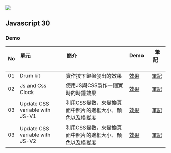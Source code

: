 ![](https://javascript30.com/images/JS3-social-share.png)

## Javascript 30



### Demo

| No | 單元                                                    | 簡介                                                        | Demo        | 筆記        |
| --- |---------------------------------------------------------- | ---------------------------------------------------------- | --- | --- |
| 01 | Drum kit                              | 實作按下鍵盤發出的效果                                                 | [效果](https://codepen.io/u9965522/pen/BxPOrw) | [筆記](http://karentsai.byethost31.com/web543/2018/05/16/js30-01-drum-kit/) |
| 02 | Js and Css Clock                              | 使用JS與CSS製作一個實時的時鐘效果                              | [效果](https://codepen.io/u9965522/pen/WJgQgx) | [筆記](http://karentsai.byethost31.com/web543/2018/05/16/js30-02-js-and-css-clock/) |
| 03 | Update CSS variable with JS-V1                              | 利用CSS變數，來變換頁面中照片的邊框大小、顏色以及模糊度                              | [效果](https://codepen.io/u9965522/pen/pVOXbJ) | [筆記](http://karentsai.byethost31.com/web543/2018/05/16/js30-02-js-and-css-clock/) |
| 03 | Update CSS variable with JS-V2                              | 利用CSS變數，來變換頁面中照片的邊框大小、顏色以及模糊度                              | [效果](https://codepen.io/u9965522/pen/QrVegg) | [筆記](http://karentsai.byethost31.com/web543/2018/05/16/js30-02-js-and-css-clock/) |
